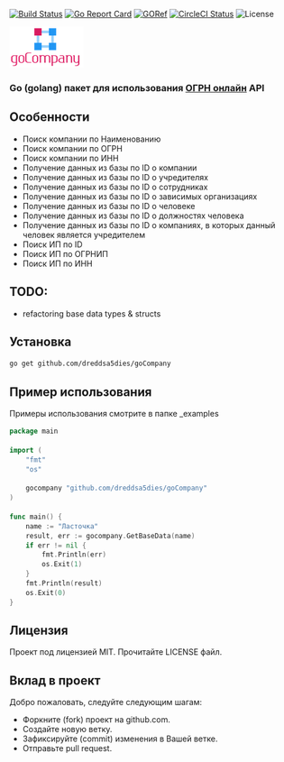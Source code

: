 [![Build Status](https://travis-ci.org/dreddsa5dies/goCompany.svg?branch=master)](https://travis-ci.org/dreddsa5dies/goCompany) [![Go Report Card](https://goreportcard.com/badge/github.com/dreddsa5dies/goCompany)](https://goreportcard.com/report/github.com/dreddsa5dies/goCompany) [![GORef](https://godoc.org/github.com/dreddsa5dies/goCompany?status.svg)](https://godoc.org/github.com/dreddsa5dies/goCompany) [![CircleCI Status](https://circleci.com/gh/dreddsa5dies/goCompany.svg?style=shield)](https://circleci.com/gh/dreddsa5dies/goCompany) ![License](https://img.shields.io/badge/License-MIT-blue.svg)   

![IMAGE](img/goCompany.png)

### Go (golang) пакет для использования [ОГРН онлайн](https://ru.rus.company/) API

## Особенности
* Поиск компании по Наименованию
* Поиск компании по ОГРН
* Поиcк компании по ИНН
* Получение данных из базы по ID о компании
* Получение данных из базы по ID о учредителях
* Получение данных из базы по ID о сотрудниках
* Получение данных из базы по ID о зависимых организациях
* Получение данных из базы по ID о человеке
* Получение данных из базы по ID о должностях человека
* Получение данных из базы по ID о компаниях, в которых данный человек является учредителем
* Поиск ИП по ID
* Поиск ИП по ОГРНИП
* Поиcк ИП по ИНН


## TODO:
* refactoring base data types & structs

## Установка
```bash
go get github.com/dreddsa5dies/goCompany
```

## Пример использования
Примеры использования смотрите в папке _examples
```Go
package main

import (
	"fmt"
	"os"

	gocompany "github.com/dreddsa5dies/goCompany"
)

func main() {
	name := "Ласточка"
	result, err := gocompany.GetBaseData(name)
	if err != nil {
		fmt.Println(err)
		os.Exit(1)
	}
	fmt.Println(result)
	os.Exit(0)
}
```

## Лицензия
Проект под лицензией MIT. Прочитайте LICENSE файл.

## Вклад в проект
Добро пожаловать, следуйте следующим шагам:

- Форкните (fork) проект на github.com.
- Создайте новую ветку.
- Зафиксируйте (commit) изменения в Вашей ветке.
- Отправьте pull request.
